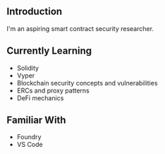 ## Introduction ##
I'm an aspiring smart contract security researcher.

## Currently Learning ##
- Solidity
- Vyper
- Blockchain security concepts and vulnerabilities
- ERCs and proxy patterns
- DeFi mechanics

## Familiar With ##
- Foundry
- VS Code

<!---
technicallybean/technicallybean is a ✨ special ✨ repository because its `README.md` (this file) appears on your GitHub profile.
You can click the Preview link to take a look at your changes.
--->
